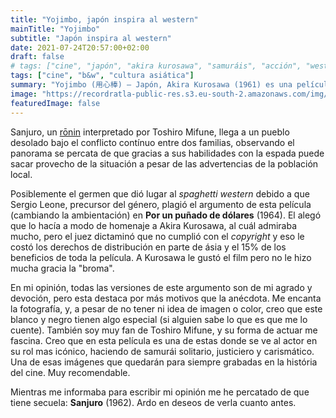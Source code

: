 ```yaml
---
title: "Yojimbo, japón inspira al western"
mainTitle: "Yojimbo"
subtitle: "Japón inspira al western"
date: 2021-07-24T20:57:00+02:00
draft: false
# tags: ["cine", "japón", "akira kurosawa", "samuráis", "acción", "western", "toshiro mifune"]
tags: ["cine", "b&w", "cultura asiática"]
summary: "Yojimbo (用心棒) — Japón, Akira Kurosawa (1961) es una película de acción japonesa ambientada en el Japón feudal, en la que un rōnin juega a dos bandas en la guerra entre dos familias."
image: "https://recordratla-public-res.s3.eu-south-2.amazonaws.com/img/20210724/yojimbo-375.jpg"
featuredImage: false
---
```


Sanjuro, un [rōnin](https://es.wikipedia.org/wiki/R%C5%8Dnin) interpretado por Toshiro Mifune, llega a un pueblo desolado bajo el conflicto contínuo entre
dos familias, observando el panorama se percata de que gracias a sus
habilidades con la espada puede sacar provecho de la situación a pesar
de las advertencias de la población local.

<!-- {{< blockMediaText src="https://recordratla-public-res.s3.eu-south-2.amazonaws.com/img/20210724/yojimbo.jpg" alt="Imagen generada por Stable Diffusion 2.1 de unos alpinistas ascendiendo al Everest." >}}
<em>—¿Qué ha pasado? ¿Por qué estás tan triste? Tu negocio debería estar en auge.<br>
—No. Cuando los combates son tan graves, no se molestan en hacer ataúdes.</em>
<p>Diálogo entre Hansuke y el tonelero.</p>
- <em>Mata a uno o a cien. Sólo te cuelgan una vez</em>
<p>—Isuzu Yamada en el papel de Orin.</p> -
{{< /blockMediaText >}} -->

Posiblemente el germen que dió lugar al *spaghetti western* debido a que
Sergio Leone, precursor del género, plagió el argumento de esta película
(cambiando la ambientación) en **Por un puñado de dólares** (1964). El
alegó que lo hacía a modo de homenaje a Akira Kurosawa, al cuál admiraba
mucho, pero el juez dictaminó que no cumplió con el *copyright* y eso le
costó los derechos de distribución en parte de ásia y el 15% de los
beneficios de toda la película. A Kurosawa le gustó el film pero no le
hizo mucha gracia la \"broma\".

En mi opinión, todas las versiones de este argumento son de mi agrado y
devoción, pero esta destaca por más motivos que la anécdota. Me encanta
la fotografía, y, a pesar de no tener ni idea de imagen o color, creo
que este blanco y negro tienen algo especial (si alguien sabe lo que es
que me lo cuente). También soy muy fan de Toshiro Mifune, y su forma de
actuar me fascina. Creo que en esta película es una de estas donde se ve
al actor en su rol mas icónico, haciendo de samurái solitario,
justiciero y carismático. Una de esas imágenes que quedarán para siempre
grabadas en la história del cine. Muy recomendable.

Mientras me informaba para escribir mi opinión me he percatado de que
tiene secuela: **Sanjuro** (1962). Ardo en deseos de verla cuanto antes.
